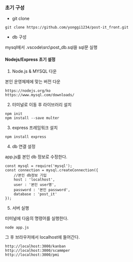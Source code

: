 ### 초기 구성
* git clone
```
git clone https://github.com/yonggi1234/post-it_front.git
```
* db 구성

mysql에서 .vscode\src\post_db.sql을 sql문 실행


#### Nodejs/Express 초기 설정

1. Node.js & MYSQL 다운

본인 운영체제에 맞는 버전 다운
```
https://nodejs.org/ko
https://www.mysql.com/downloads/
```
2. 터미널로 이동 후 라이브러리 설치
```
npm init
npm install --save multer
```
3. express 프레임워크 설치
```
npm install express
```
4. db 연결 설정

app.js를 본인 db 정보로 수정한다.
```
const mysql = require('mysql');
const connection = mysql.createConnection({
    //본인 db정보 기입
    host : 'localhost',
    user : '본인 user명',
    password : '본인 password',
    database : 'post_it'
});
```
5. 서버 실행

터미널에 다음의 명령어를 실행한다.
```
node app.js
```
그 후 브라우저에서 localhost에 들어간다.
```
http://localhost:3000/kanban
http://localhost:3000/scammper
http://localhost:3000/pmi
```

